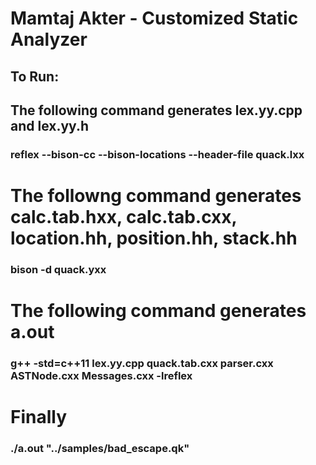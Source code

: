 # Mamtaj Akter - Customized Static Analyzer

## To Run:

## The following command generates lex.yy.cpp and lex.yy.h
### reflex --bison-cc --bison-locations --header-file quack.lxx
# The followng command generates calc.tab.hxx, calc.tab.cxx, location.hh, position.hh, stack.hh
### bison -d quack.yxx
# The following command generates a.out
### g++ -std=c++11 lex.yy.cpp quack.tab.cxx parser.cxx ASTNode.cxx Messages.cxx  -lreflex
# Finally
### ./a.out "../samples/bad_escape.qk"

